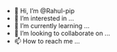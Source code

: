 - 👋 Hi, I’m @Rahul-pip
- 👀 I’m interested in ...
- 🌱 I’m currently learning ...
- 💞️ I’m looking to collaborate on ...
- 📫 How to reach me ...

<!---
Rahul-pip/Rahul-pip is a ✨ special ✨ repository because its `README.md` (this file) appears on your GitHub profile.
You can click the Preview link to take a look at your changes.
--->
